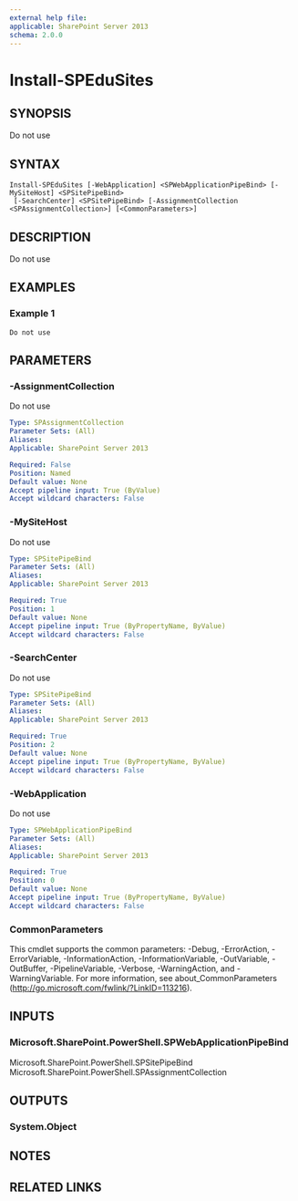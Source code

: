 ```yaml
---
external help file: 
applicable: SharePoint Server 2013
schema: 2.0.0
---
```


# Install-SPEduSites

## SYNOPSIS
Do not use

## SYNTAX

```
Install-SPEduSites [-WebApplication] <SPWebApplicationPipeBind> [-MySiteHost] <SPSitePipeBind>
 [-SearchCenter] <SPSitePipeBind> [-AssignmentCollection <SPAssignmentCollection>] [<CommonParameters>]
```

## DESCRIPTION
Do not use

## EXAMPLES

### Example 1 
```
Do not use
```



## PARAMETERS

### -AssignmentCollection
Do not use

```yaml
Type: SPAssignmentCollection
Parameter Sets: (All)
Aliases: 
Applicable: SharePoint Server 2013

Required: False
Position: Named
Default value: None
Accept pipeline input: True (ByValue)
Accept wildcard characters: False
```

### -MySiteHost
Do not use

```yaml
Type: SPSitePipeBind
Parameter Sets: (All)
Aliases: 
Applicable: SharePoint Server 2013

Required: True
Position: 1
Default value: None
Accept pipeline input: True (ByPropertyName, ByValue)
Accept wildcard characters: False
```

### -SearchCenter
Do not use

```yaml
Type: SPSitePipeBind
Parameter Sets: (All)
Aliases: 
Applicable: SharePoint Server 2013

Required: True
Position: 2
Default value: None
Accept pipeline input: True (ByPropertyName, ByValue)
Accept wildcard characters: False
```

### -WebApplication
Do not use

```yaml
Type: SPWebApplicationPipeBind
Parameter Sets: (All)
Aliases: 
Applicable: SharePoint Server 2013

Required: True
Position: 0
Default value: None
Accept pipeline input: True (ByPropertyName, ByValue)
Accept wildcard characters: False
```

### CommonParameters
This cmdlet supports the common parameters: -Debug, -ErrorAction, -ErrorVariable, -InformationAction, -InformationVariable, -OutVariable, -OutBuffer, -PipelineVariable, -Verbose, -WarningAction, and -WarningVariable. For more information, see about_CommonParameters (http://go.microsoft.com/fwlink/?LinkID=113216).

## INPUTS

### Microsoft.SharePoint.PowerShell.SPWebApplicationPipeBind
Microsoft.SharePoint.PowerShell.SPSitePipeBind
Microsoft.SharePoint.PowerShell.SPAssignmentCollection

## OUTPUTS

### System.Object

## NOTES

## RELATED LINKS


